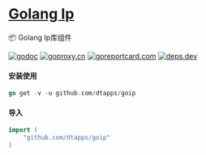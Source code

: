 <h1>
<a href="https://www.dtapp.net/">Golang Ip</a>
</h1>

📦 Golang Ip库组件

[comment]: <> (go)
[![godoc](https://pkg.go.dev/badge/github.com/dtapps/goip?status.svg)](https://pkg.go.dev/github.com/dtapps/goip)
[![goproxy.cn](https://goproxy.cn/stats/github.com/dtapps/goip/badges/download-count.svg)](https://goproxy.cn/stats/github.com/dtapps/goip)
[![goreportcard.com](https://goreportcard.com/badge/github.com/dtapps/goip)](https://goreportcard.com/report/github.com/dtapps/goip)
[![deps.dev](https://img.shields.io/badge/deps-go-red.svg)](https://deps.dev/go/github.com%2Fdtapps%2Fgoip)

#### 安装使用

```go
go get -v -u github.com/dtapps/goip
```

#### 导入

```go
import (
    "github.com/dtapps/goip"
)
```